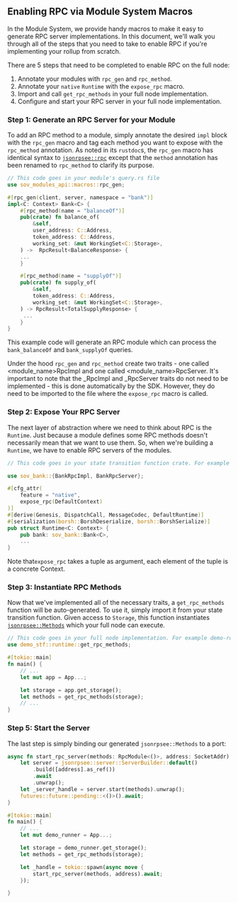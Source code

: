 ## Enabling RPC via Module System Macros

In the Module System, we provide handy macros to make it easy to generate RPC server implementations. In this document,
we'll walk you through all of the steps that you need to take to enable RPC if you're implementing your rollup
from scratch.

There are 5 steps that need to be completed to enable RPC on the full node:

1. Annotate your modules with `rpc_gen` and `rpc_method`.
2. Annotate your `native` `Runtime` with the `expose_rpc` macro.
3. Import and call `get_rpc_methods` in your full node implementation.
4. Configure and start your RPC server in your full node implementation.

### Step 1: Generate an RPC Server for your Module

To add an RPC method to a module, simply annotate the desired `impl` block with the `rpc_gen` macro and tag each
method you want to expose with the `rpc_method` annotation. As noted in its `rustdoc`s, the `rpc_gen` macro
has identical syntax to [`jsonrpsee::rpc`](https://docs.rs/jsonrpsee-proc-macros/0.18.2/jsonrpsee_proc_macros/attr.rpc.html)
except that the `method` annotation has been renamed to `rpc_method` to clarify its purpose.

```rust
// This code goes in your module's query.rs file
use sov_modules_api::macros::rpc_gen;

#[rpc_gen(client, server, namespace = "bank")]
impl<C: Context> Bank<C> {
    #[rpc_method(name = "balanceOf")]
    pub(crate) fn balance_of(
        &self,
        user_address: C::Address,
        token_address: C::Address,
        working_set: &mut WorkingSet<C::Storage>,
    ) ->  RpcResult<BalanceResponse> {
    ...
    }

    #[rpc_method(name = "supplyOf")]
    pub(crate) fn supply_of(
        &self,
        token_address: C::Address,
        working_set: &mut WorkingSet<C::Storage>,
    ) -> RpcResult<TotalSupplyResponse> {
     ...
    }
}
```

This example code will generate an RPC module which can process the `bank_balanceOf` and `bank_supplyOf` queries.

Under the hood `rpc_gen` and `rpc_method` create two traits - one called <module_name>RpcImpl and one called <module_name>RpcServer.
It's important to note that the \_RpcImpl and \_RpcServer traits do not need to be implemented - this is done automatically by the SDK.
However, they do need to be imported to the file where the `expose_rpc` macro is called.

### Step 2: Expose Your RPC Server

The next layer of abstraction where we need to think about RPC is the `Runtime`. Just because a module defines
some RPC methods doesn't necessarily mean that we want to use them. So, when we're building a `Runtime`, we have
to enable RPC servers of the modules.

```rust
// This code goes in your state transition function crate. For example demo-stf/runtime.rs

use sov_bank::{BankRpcImpl, BankRpcServer};

#[cfg_attr(
    feature = "native",
    expose_rpc(DefaultContext)
)]
#[derive(Genesis, DispatchCall, MessageCodec, DefaultRuntime)]
#[serialization(borsh::BorshDeserialize, borsh::BorshSerialize)]
pub struct Runtime<C: Context> {
    pub bank: sov_bank::Bank<C>,
    ...
}
```

Note that`expose_rpc` takes a tuple as argument, each element of the tuple is a concrete Context.

### Step 3: Instantiate RPC Methods

Now that we've implemented all of the necessary traits, a `get_rpc_methods` function will be auto-generated.
To use it, simply import it from your state transition function. Given access to `Storage`, this function instantiates
[`jsonrpsee::Methods`](https://docs.rs/jsonrpsee/latest/jsonrpsee/struct.Methods.html) which your full node can
execute.

```rust
// This code goes in your full node implementation. For example demo-rollup/main.rs
use demo_stf::runtime::get_rpc_methods;

#[tokio::main]
fn main() {
	// ...
    let mut app = App...;

    let storage = app.get_storage();
    let methods = get_rpc_methods(storage);
	// ...
}
```

### Step 5: Start the Server

The last step is simply binding our generated `jsonrpsee::Methods` to a port:

```rust
async fn start_rpc_server(methods: RpcModule<()>, address: SocketAddr) {
    let server = jsonrpsee::server::ServerBuilder::default()
        .build([address].as_ref())
        .await
        .unwrap();
    let _server_handle = server.start(methods).unwrap();
    futures::future::pending::<()>().await;
}

#[tokio::main]
fn main() {
	// ...
    let mut demo_runner = App...;

    let storage = demo_runner.get_storage();
    let methods = get_rpc_methods(storage);

    let _handle = tokio::spawn(async move {
        start_rpc_server(methods, address).await;
    });

}
```
